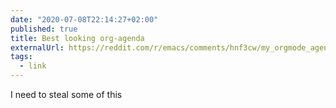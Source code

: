 ```yaml
---
date: "2020-07-08T22:14:27+02:00"
published: true
title: Best looking org-agenda
externalUrl: https://reddit.com/r/emacs/comments/hnf3cw/my_orgmode_agenda_much_better_now_with_category/
tags:
  - link
---
```

I need to steal some of this

